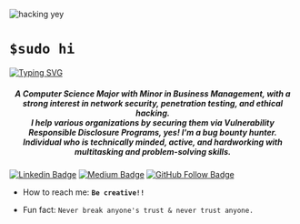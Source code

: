 ![hacking yey](https://media.giphy.com/media/KmHueA88mFABT9GkkR/giphy.gif)

# `$sudo hi`
[![Typing SVG](https://readme-typing-svg.demolab.com/?lines=Security+Researcher;Certified+Information+Security+&+Ethical+Hacker;Certified+Penetration+Testing+Expert)](https://git.io/typing-svg)
<h5 align="center">A Computer Science Major with Minor in Business Management, with a strong interest in network security, penetration testing, and ethical hacking.<br>
I help various organizations by securing them via Vulnerability Responsible Disclosure Programs, yes! I'm a bug bounty hunter. Individual who is technically minded, active, and hardworking with multitasking and problem-solving skills.</h5>


[![Linkedin Badge](https://img.shields.io/badge/-Linkedin-blue?style=flat&logo=Linkedin&logoColor=white&link=https://www.linkedin.com/in/suprit-pandurangi-a90526106/)](https://www.linkedin.com/in/suprit-pandurangi-a90526106/) [![Medium Badge](https://img.shields.io/badge/-Medium-black?style=flat&logo=Medium&logoColor=white&link=https://medium.com/@pandurangisuprit)](https://medium.com/@pandurangisuprit) [![GitHub Follow Badge](https://img.shields.io/github/followers/S3ctat0r?label=follow&style=social)](https://github.com/S3ctat0r)


- How to reach me: **`Be creative!!`**

- Fun fact: `Never break anyone's trust & never trust anyone.`





